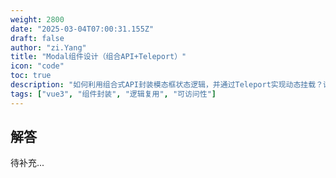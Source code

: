 ```yaml
---
weight: 2800
date: "2025-03-04T07:00:31.155Z"
draft: false
author: "zi.Yang"
title: "Modal组件设计（组合API+Teleport）"
icon: "code"
toc: true
description: "如何利用组合式API封装模态框状态逻辑，并通过Teleport实现动态挂载？请给出遮罩层点击关闭和Esc键关闭的功能实现方案及其可复用性设计。"
tags: ["vue3", "组件封装", "逻辑复用", "可访问性"]
---
```


## 解答

待补充...
